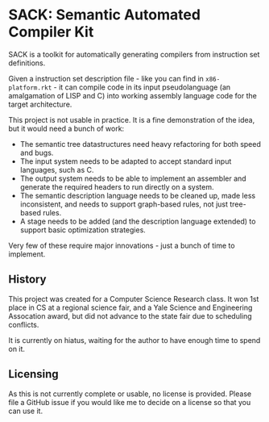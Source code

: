 # SACK: Semantic Automated Compiler Kit

SACK is a toolkit for automatically generating compilers from instruction set definitions.

Given a instruction set description file - like you can find in `x86-platform.rkt` - it can compile code in its input pseudolanguage (an amalgamation of LISP and C) into working assembly language code for the target architecture.

This project is not usable in practice. It is a fine demonstration of the idea, but it would need a bunch of work:

 * The semantic tree datastructures need heavy refactoring for both speed and bugs.
 * The input system needs to be adapted to accept standard input languages, such as C.
 * The output system needs to be able to implement an assembler and generate the required headers to run directly on a system.
 * The semantic description language needs to be cleaned up, made less inconsistent, and needs to support graph-based rules, not just tree-based rules.
 * A stage needs to be added (and the description language extended) to support basic optimization strategies.

Very few of these require major innovations - just a bunch of time to implement.

## History

This project was created for a Computer Science Research class. It won 1st place in CS at a regional science fair, and a Yale Science and Engineering Assocation award, but did not advance to the state fair due to scheduling conflicts.

It is currently on hiatus, waiting for the author to have enough time to spend on it.

## Licensing

As this is not currently complete or usable, no license is provided. Please file a GitHub issue if you would like me to decide on a license so that you can use it.
